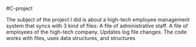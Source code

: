#C-project

The subject of the project I did is about a high-tech employee management system that syncs with 3 kind of files:
A file of administrative staff.
A file of employees of the high-tech company.
Updates log file changes. The code works with files, uses data structures, and structures

